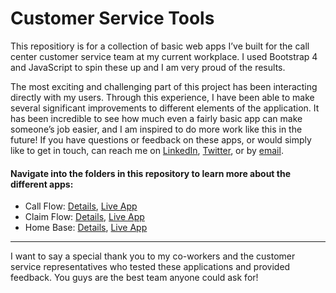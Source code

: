# Customer Service Tools

This repositiory is for a collection of basic web apps I’ve built for the call center customer service team at my current workplace. I used Bootstrap 4 and JavaScript to spin these up and I am very proud of the results.
  
The most exciting and challenging part of this project has been interacting directly with my users. Through this experience, I have been able to make several significant improvements to different elements of the application. It has been incredible to see how much even a fairly basic app can make someone’s job easier, and I am inspired to do more work like this in the future! If you have questions or feedback on these apps, or would simply like to get in touch, can reach me on [LinkedIn](https://www.linkedin.com/in/jhunschejones), [Twitter](https://twitter.com/jhunschejones), or by [email](mailto:contact@joshuahunschejones.com).
   
#### Navigate into the folders in this repository to learn more about the different apps:
* Call Flow: [Details](https://github.com/jhunschejones/Customer-Service-Tools/tree/master/call_flow), [Live App](https://filedn.com/lWYjvlpRciYBP9xzzyqgShB/Customer-Service-Tools/call_flow/checks.html)
* Claim Flow: [Details](https://github.com/jhunschejones/Customer-Service-Tools/tree/master/claim_flow), [Live App](https://filedn.com/lWYjvlpRciYBP9xzzyqgShB/Customer-Service-Tools/claim_flow/index.html)
* Home Base: [Details](https://github.com/jhunschejones/Customer-Service-Tools/tree/master/home_base), [Live App](https://filedn.com/lWYjvlpRciYBP9xzzyqgShB/Customer-Service-Tools/home_base/index_public.html)
---
I want to say a special thank you to my co-workers and the customer service representatives who tested these applications and provided  feedback. You guys are the best team anyone could ask for! 
